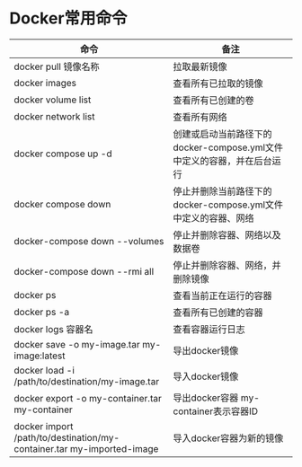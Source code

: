 # Docker常用命令

| 命令                                                         | 备注                                                         |
| ------------------------------------------------------------ | ------------------------------------------------------------ |
| docker pull 镜像名称                                         | 拉取最新镜像                                                 |
| docker images                                                | 查看所有已拉取的镜像                                         |
| docker volume list                                           | 查看所有已创建的卷                                           |
| docker network list                                          | 查看所有网络                                                 |
| docker compose up -d                                         | 创建或启动当前路径下的docker-compose.yml文件中定义的容器，并在后台运行 |
| docker compose down                                          | 停止并删除当前路径下的docker-compose.yml文件中定义的容器、网络 |
| docker-compose down --volumes                                | 停止并删除容器、网络以及数据卷                               |
| docker-compose down --rmi all                                | 停止并删除容器、网络，并删除镜像                             |
| docker ps                                                    | 查看当前正在运行的容器                                       |
| docker ps -a                                                 | 查看所有已创建的容器                                         |
| docker logs 容器名                                           | 查看容器运行日志                                             |
| docker save -o my-image.tar my-image:latest                  | 导出docker镜像                                               |
| docker load -i /path/to/destination/my-image.tar             | 导入docker镜像                                               |
| docker export -o my-container.tar my-container               | 导出docker容器 my-container表示容器ID                        |
| docker import /path/to/destination/my-container.tar my-imported-image | 导入docker容器为新的镜像                                     |

